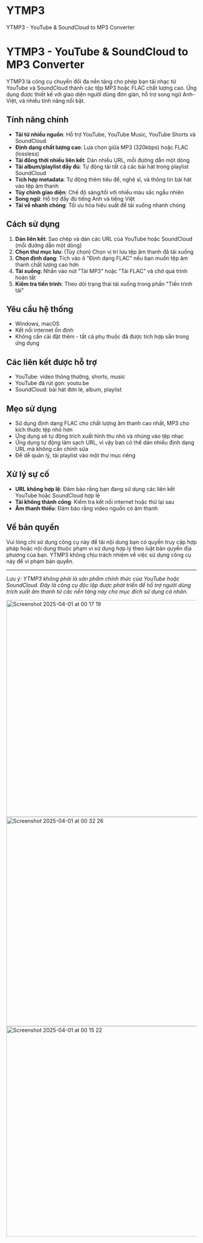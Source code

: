 # YTMP3
YTMP3 - YouTube &amp; SoundCloud to MP3 Converter
# YTMP3 - YouTube & SoundCloud to MP3 Converter

YTMP3 là công cụ chuyển đổi đa nền tảng cho phép bạn tải nhạc từ YouTube và SoundCloud thành các tệp MP3 hoặc FLAC chất lượng cao. Ứng dụng được thiết kế với giao diện người dùng đơn giản, hỗ trợ song ngữ Anh-Việt, và nhiều tính năng nổi bật.

## Tính năng chính

- **Tải từ nhiều nguồn**: Hỗ trợ YouTube, YouTube Music, YouTube Shorts và SoundCloud
- **Định dạng chất lượng cao**: Lựa chọn giữa MP3 (320kbps) hoặc FLAC (lossless)
- **Tải đồng thời nhiều liên kết**: Dán nhiều URL, mỗi đường dẫn một dòng
- **Tải album/playlist đầy đủ**: Tự động tải tất cả các bài hát trong playlist SoundCloud
- **Tích hợp metadata**: Tự động thêm tiêu đề, nghệ sĩ, và thông tin bài hát vào tệp âm thanh
- **Tùy chỉnh giao diện**: Chế độ sáng/tối với nhiều màu sắc ngẫu nhiên
- **Song ngữ**: Hỗ trợ đầy đủ tiếng Anh và tiếng Việt
- **Tải về nhanh chóng**: Tối ưu hóa hiệu suất để tải xuống nhanh chóng

## Cách sử dụng

1. **Dán liên kết**: Sao chép và dán các URL của YouTube hoặc SoundCloud (mỗi đường dẫn một dòng)
2. **Chọn thư mục lưu**: (Tùy chọn) Chọn vị trí lưu tệp âm thanh đã tải xuống
3. **Chọn định dạng**: Tích vào ô "Định dạng FLAC" nếu bạn muốn tệp âm thanh chất lượng cao hơn
4. **Tải xuống**: Nhấn vào nút "Tải MP3" hoặc "Tải FLAC" và chờ quá trình hoàn tất
5. **Kiểm tra tiến trình**: Theo dõi trạng thái tải xuống trong phần "Tiến trình tải"

## Yêu cầu hệ thống

- Windows, macOS 
- Kết nối internet ổn định
- Không cần cài đặt thêm - tất cả phụ thuộc đã được tích hợp sẵn trong ứng dụng

## Các liên kết được hỗ trợ

- YouTube: video thông thường, shorts, music
- YouTube đã rút gọn: youtu.be
- SoundCloud: bài hát đơn lẻ, album, playlist

## Mẹo sử dụng

- Sử dụng định dạng FLAC cho chất lượng âm thanh cao nhất, MP3 cho kích thước tệp nhỏ hơn
- Ứng dụng sẽ tự động trích xuất hình thu nhỏ và nhúng vào tệp nhạc
- Ứng dụng tự động làm sạch URL, vì vậy bạn có thể dán nhiều định dạng URL mà không cần chỉnh sửa
- Để dễ quản lý, tải playlist vào một thư mục riêng

## Xử lý sự cố

- **URL không hợp lệ**: Đảm bảo rằng bạn đang sử dụng các liên kết YouTube hoặc SoundCloud hợp lệ
- **Tải không thành công**: Kiểm tra kết nối internet hoặc thử lại sau
- **Âm thanh thiếu**: Đảm bảo rằng video nguồn có âm thanh

## Về bản quyền

Vui lòng chỉ sử dụng công cụ này để tải nội dung bạn có quyền truy cập hợp pháp hoặc nội dung thuộc phạm vi sử dụng hợp lý theo luật bản quyền địa phương của bạn. YTMP3 không chịu trách nhiệm về việc sử dụng công cụ này để vi phạm bản quyền.

---

*Lưu ý: YTMP3 không phải là sản phẩm chính thức của YouTube hoặc SoundCloud. Đây là công cụ độc lập được phát triển để hỗ trợ người dùng trích xuất âm thanh từ các nền tảng này cho mục đích sử dụng cá nhân.*


<img width="573" alt="Screenshot 2025-04-01 at 00 17 19" src="https://github.com/user-attachments/assets/09c6586d-7449-4284-b24f-02ef5b2873ea" />
<img width="553" alt="Screenshot 2025-04-01 at 00 32 26" src="https://github.com/user-attachments/assets/8d51d4c8-3368-4571-b070-83d3f6b78848" />
<img width="556" alt="Screenshot 2025-04-01 at 00 15 22" src="https://github.com/user-attachments/assets/8b1796b1-d081-4fcb-9e51-70ab7610010e" />
